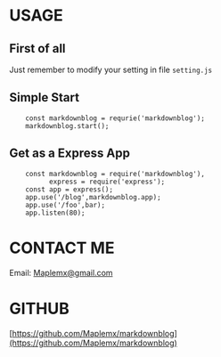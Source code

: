 # USAGE

## First of all

Just remember to modify your setting in file `setting.js`

## Simple Start

```
    const markdownblog = requrie('markdownblog');
    markdownblog.start();
```

## Get as a Express App

```
    const markdownblog = require('markdownblog'),
          express = require('express');
    const app = express();
    app.use('/blog',markdownblog.app);
    app.use('/foo',bar);
    app.listen(80);
```

# CONTACT ME

Email: [Maplemx@gmail.com](mailto:Maplemx@gmail.com)

# GITHUB

[https://github.com/Maplemx/markdownblog](https://github.com/Maplemx/markdownblog)